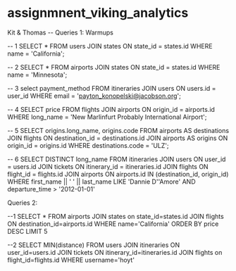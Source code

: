 # assignmnent_viking_analytics


Kit & Thomas
-- Queries 1: Warmups

-- 1
SELECT *
FROM users JOIN states ON state_id = states.id
WHERE name = 'California';

-- 2
SELECT *
FROM airports JOIN states ON state_id = states.id
WHERE name = 'Minnesota';

-- 3
select payment_method
FROM itineraries JOIN users ON users.id = user_id
WHERE email = 'payton_konopelski@jacobson.org';

-- 4
SELECT price
FROM flights JOIN airports ON origin_id = airports.id
WHERE long_name = 'New Marlinfurt Probably International Airport';

-- 5
SELECT origins.long_name, origins.code
FROM airports AS destinations JOIN flights ON destination_id = destinations.id
JOIN airports AS origins ON origin_id = origins.id
WHERE destinations.code = 'ULZ';

-- 6
SELECT DISTINCT long_name
FROM itineraries
JOIN users ON user_id = users.id
JOIN tickets ON itinerary_id = itineraries.id
JOIN flights ON flight_id = flights.id
JOIN airports ON airports.id IN (destination_id, origin_id)
WHERE first_name || ' ' || last_name LIKE 'Dannie D''Amore'
AND departure_time > '2012-01-01'

Queries 2:

--1
SELECT *
FROM airports JOIN states on state_id=states.id
JOIN flights ON destination_id=airports.id
WHERE name='California'
ORDER BY price DESC
LIMIT 5

--2
SELECT MIN(distance)
FROM users JOIN itineraries ON user_id=users.id
JOIN tickets ON itinerary_id=itineraries.id
JOIN flights on flight_id=flights.id
WHERE username='hoyt'